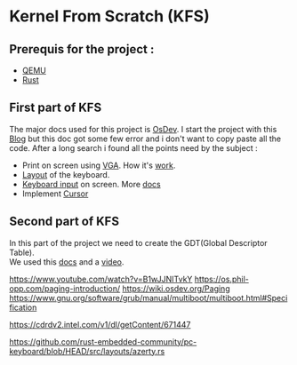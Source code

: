 # Kernel From Scratch (KFS)

## Prerequis for the project :
- [QEMU][QEMU Install]
- [Rust][Rust Install]

## First part of KFS
The major docs used for this project is [OsDev][Wiki OsDev].
I start the project with this [Blog][Rust Blog] but this doc got some few error and i don't want to copy paste all the code. After a long search i found all the points need by the subject :
- Print on screen using [VGA][Printing on screen]. How it's [work][Explanation VGA text mode].
- [Layout][Layout table] of the keyboard.
- [Keyboard input][felixcloutier I/O Explain] on screen. More [docs][PS2 controller]
- Implement [Cursor][Cursor I/O]


## Second part of KFS
In this part of the project we need to create the GDT(Global Descriptor Table).  
We used this [docs][GDT OSDEV] and a [video][GDT youtube].  
<!-- ## Qu'est ce qu'un OS ?
Un logiciel controllant le systéme informatique et les ressources.
Fonction principale d'un OS :
- Gestion de la mémoire et des autres ressources système.
- Imposer des politiques de sécurité et d'accès.
- Planification et multiplexage des processus et des threads.
- Lancement et fermeture dynamiques des programmes utilisateurs.
- Fournir une interface utilisateur de base et une interface de programmeur d'application.

Pour rappel un OS n'est pas :
- Le Hardware
- Une application (ex: Note, bloc note, Brave, ...)
- Suite d'utilitaire (ex : GNU)
- Une environnement de Dev (ex : IDE)
- Interface graphique 

Ils peuvent être distribués dans l'OS mais ne font pas partie de l'OS.

## Qu'est ce qu'un noyau (Kernel) :

Le kernel est une part de l'OS que nous ne verrons jamais. Il permet à tout les programmes de s'éxecuter.
Il gére les events du hardware comme du software et manage l'accés des ressources.

Le noyau va faire de l'abstraction pour les fichiers, les processus, les sockets, les repertoires et bien d'autre encore.

-->
<!--

## Qu'est ce qu'un GDT (Global Descriptor Table) ? 
Structure de données utilisée par le processeur dans les OS qui sont en mode protegé.
Elle va mettre en place des descriptuer de segment.
Un descripteur de segment est un bloc qui decrit ce que fais le segements de mémoire utilisés par le système.

La GDT permet de faire :
- Définir les droits d'accés
- Faire de la transistion de Mode. (Une partie Kernel. Une autre User).

Schéma :
+-------------------------+
|        GDT               |
+-------------------------+
| Descripteur 0 (Null)    | <-- Toujours à 0, non utilisé
+-------------------------+
| Descripteur 1 (Code)    | <-- Segment de code
+-------------------------+
| Descripteur 2 (Données) | <-- Segment de données
+-------------------------+
| Descripteur 3 (Stack)   | <-- Segment de pile
+-------------------------+
| ...                     | <-- Autres descripteurs si nécessaire
+-------------------------+

Descripteur 0 (Null) : Le premier descripteur est toujours nul et n'est pas utilisé. Il sert de point de référence.
Descripteur 1 (Code) : Définit le segment contenant le code exécutable du système ou des applications.
Descripteur 2 (Données) : Définit le segment contenant les données utilisées par le système ou les applications.
Descripteur 3 (Stack) : Définit le segment utilisé pour la pile (stack), essentielle pour les appels de fonctions et la gestion des variables locales.
Autres Descripteurs : La GDT peut contenir d'autres descripteurs pour des segments supplémentaires, tels que des segments pour les tâches, les périphériques, etc.

Comment utilisée la GDT dans le Kernel ?
- Initialisation : Au démarrage, le Kernel initialise la GDT avec les descripteurs nécessaires.
- Chargement des Registres : Le Kernel charge le registre GDTR (Global Descriptor Table Register) avec l'adresse et la taille de la GDT.
- Sélection des Segments : Lorsqu'un processus est exécuté, le Kernel utilise les descripteurs de la GDT pour sélectionner les segments appropriés pour le code, les données et la pile.
- Protection et Isolation : Grâce aux droits d'accès définis dans les descripteurs, le Kernel assure que les processus ne peuvent pas accéder ou modifier la mémoire qui ne leur est pas allouée.

Conclu :
La GDT est essentielle pour la gestion de la mémoire en mode protégé, offrant une structure organisée pour définir et contrôler l'accès aux différents segments de mémoire. Cela permet au Kernel de maintenir la stabilité et la sécurité du système en isolant les processus et en protégeant les ressources critiques.

OFFSET = x << dans un decalage binaire.

Example address
0x00cf9a000000ffff
Attention address en Hexa donc 1 chiffre Hexa = 4 bit

| 63 56 | 55 52 | 51 48 | 47 40 | 39 32 | 31 16 | 15 0 |
| ----- | ----- | ----- | ----- | ----- | ----- | ---- |
| Base | Flags | Limit |  Access Byte | Base| Base | Limit |
|  00  |   c   |   f   |      9a      |  00 | 0000 |  ffff |

Pour mieux comprendre chacun des blocs. Je vous renvoie vers la [Doc][GDT OSDev].

-->

<!-- KFS1 -->
[QEMU Install]: https://www.qemu.org/download/
[Rust Install]: https://www.rust-lang.org/tools/install
[Wiki OsDev]: https://wiki.osdev.org/Introduction "OsDev Wiki"
[Rust Blog]: https://os.phil-opp.com/ "Bluid kernel in Rust"
[Printing on screen]: https://os.phil-opp.com/printing-to-screen/ "VGA Part"
[Explanation VGA text mode]: https://en.wikipedia.org/wiki/VGA_text_mode "VGA Wikipedia"
[felixcloutier I/O Explain]: https://www.felixcloutier.com/x86/in "I/O Explanation"
[Cursor I/O]: https://wiki.osdev.org/Text_Mode_Cursor#Without_the_BIOS "Cursor explain"
[PS2 controller]: https://wiki.osdev.org/%228042%22_PS/2_Controller#PS/2_Controller_IO_Ports "PS2 controller"
[Layout table]: https://users.utcluj.ro/~baruch/sie/labor/PS2/Scan_Codes_Set_1.htm "Layout Keyboard Qwerty"

<!-- KFS2 -->
[GDT OSDEV]: https://wiki.osdev.org/Global_Descriptor_Table "GDT"
[GDT youtube]: https://www.youtube.com/watch?v=0nT_2aIOTq8&t=896s "Explain Youtube GDT"

<!-- KFS3 -->
https://www.youtube.com/watch?v=B1wJJNITvkY
https://os.phil-opp.com/paging-introduction/
https://wiki.osdev.org/Paging
https://www.gnu.org/software/grub/manual/multiboot/multiboot.html#Specification

<!--
1	Mémoire utilisable par le système d'exploitation.
2	Mémoire réservée (non utilisable, souvent utilisée par le BIOS).
3	Mémoire de type ACPI reclaimable (libérable une fois ACPI initialisé).
4	Mémoire réservée pour les NVS (Non-Volatile Storage, comme les tables ACPI).
5	Mémoire défectueuse ou défaillante (détectée par le BIOS ou un outil similaire).
 -->
https://cdrdv2.intel.com/v1/dl/getContent/671447 
<!-- Page 4-12 4-13 -->
<!-- Few links useful -->
[GDB website]: https://sourceware.org/gdb/onlinedocs/gdb.html

[Wildcard rust]: https://doc.rust-lang.org/reference/patterns.html#wildcard-pattern
[Ignore value]: https://doc.rust-lang.org/book/ch18-03-pattern-syntax.html#ignoring-an-entire-value-with-_
[Video GDT]: https://www.youtube.com/watch?v=Wh5nPn2U_1w
[Operateur ASM]: https://www.felixcloutier.com/x86/mov#operation

https://github.com/rust-embedded-community/pc-keyboard/blob/HEAD/src/layouts/azerty.rs

<!-- REMIND Debug data part -->
<!--
Debug system
Launch with : qemu-system-i386 -kernel target/kfs/debug/kfs -s -S


Launch :
gdb target/kfs/release/kfs
target remote :1234
b // Breakpoint on your function
continue // Start the debugging
-->

<!-- 
directory.rs:11
mod.rs:15
mod.rs:19
mod.rs:55
 -->